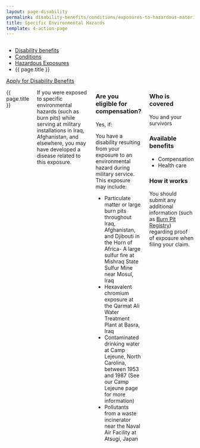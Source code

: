 ```yaml
---
layout: page-disability
permalink: disability-benefits/conditions/exposures-to-hazardous-materials/specific-environmental-hazards/index.html
title: Specific Environmental Hazards
template: 4-action-page
---
```


<div class="splash" markdown="0">
<div class="row" markdown="0">
<div class="small-12 columns" markdown="0">

<ul class="breadcrumbs" role="menubar" aria-label="Primary">
<li class="parent"><a href="{{ site.url }}/disability-benefits/">Disability benefits</a></li>
<li class="parent"><a href="{{ site.url }}/disability-benefits/conditions/">Conditions</a></li>
<li class="parent"><a href="{{ site.url }}/disability-benefits/conditions/exposures-to-hazardous-materials/">Hazardous Exposures</a></li>
<li class="active">{{ page.title }}</li>
</ul>

</div>
</div>
</div>

<div class="main" role="main" markdown="0">

<div class="action-bar">
  <div class="row">
    <div class="small-12 columns">
      <a class="usa-button-primary" href="{{ site.url}}/disability-benefits/get/">Apply for Disability Benefits</a>
    </div>
  </div>  
</div>

<div class="section one" markdown="0">
<div class="primary" markdown="0">
<div class="row" markdown="0">
<div class="small-12 medium-8 columns">

<dl class="panel-list plain">
<dt>{{ page.title }}</dt>

</dl>

<div markdown="1">

If you were exposed to specific environmental hazards (such as burn pits) while serving at military installations in Iraq, Afghanistan, and elsewhere, you may have developed a disease related to this exposure.

</div>

<div class="call-out" markdown="1">

### Are you eligible for compensation?

Yes, if:

You have a disability resulting from your exposure to an environmental hazard during military service.  This exposure may include:
- Particulate matter or large burn pits throughout Iraq, Afghanistan, and Djibouti in the Horn of Africa- A large sulfur fire at Mishraq State Sulfur Mine near Mosul, Iraq
- Hexavalent chromium exposure at the Qarmat Ali Water Treatment Plant at Basra, Iraq
- Contaminated drinking water at Camp Lejeune, North Carolina, between 1953 and 1987 (See our Camp Lejeune page for more information)
- Pollutants from a waste incinerator near the Naval Air Facility at Atsugi, Japan


</div>

<div markdown="1">

### Who is covered

You and your survivors

### Available benefits

- Compensation
- Health care

### How it works

You should submit any additional information (such as [Burn Pit Registry]( https://veteran.mobilehealth.va.gov/AHBurnPitRegistry/)) regarding proof of exposure when filing your claim.

</div>
</div>

<div class="small-12 medium-4 columns" markdown="0">
<div markdown="0">

</div>
</div>


</div>

</div>
